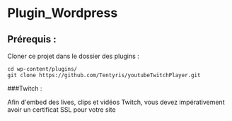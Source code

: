 # Plugin_Wordpress

Prérequis :
-----

Cloner ce projet dans le dossier des plugins :

```shell
cd wp-content/plugins/
git clone https://github.com/Tentyris/youtubeTwitchPlayer.git
```

###Twitch :

Afin d'embed des lives, clips et vidéos Twitch, vous devez impérativement avoir un certificat SSL pour votre site